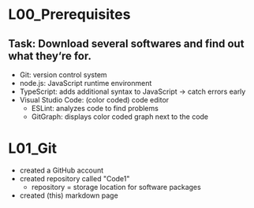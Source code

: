 # L00_Prerequisites

## Task: Download several softwares and find out what they‘re for.
- Git: version control system
- node.js: JavaScript runtime environment
- TypeScript: adds additional syntax to JavaScript → catch errors early
- Visual Studio Code: (color coded) code editor
  - ESLint: analyzes code to find problems
  - GitGraph: displays color coded graph next to the code

# L01_Git

- created a GitHub account
- created repository called "Code1"
  - repository = storage location for software packages
- created (this) markdown page
